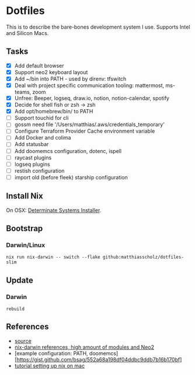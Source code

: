 # Dotfiles

This is to describe the bare-bones development system I use. Supports Intel and Silicon Macs.

## Tasks

- [x] Add default browser
- [x] Support neo2 keyboard layout
- [x] Add ~/bin into PATH - used by direnv: tfswitch
- [x] Deal with project specific communication tooling: mattermost, ms-teams, zoom
- [x] Unfree: Beeper, logseq, draw.io, notion, notion-calendar, spotify
- [x] Decide for shell fish or zsh -> zsh
- [x] Add opt/homebrew/bin/ to PATH
- [ ] Support touchid for cli
- [ ] gossm need file '/Users/matthias/.aws/credentials_temporary'
- [ ] Configure Terraform Provider Cache environment variable
- [ ] Add Docker and colima
- [ ] Add statusbar
- [ ] Add doomemcs configuration, dotenc, ispell
- [ ] raycast plugins
- [ ] logseq plugins
- [ ] restish configuration
- [ ] import old (before fleek) starship configuration

## Install Nix

On OSX: [Determinate Systems Installer](https://github.com/DeterminateSystems/nix-installer).

## Bootstrap

### Darwin/Linux

`nix run nix-darwin -- switch --flake github:matthiasscholz/dotfiles-slim`

## Update

### Darwin

`rebuild`

## References

- [source](https://github.com/evantravers/dotfiles)
- [nix-darwin references, high amount of modules and Neo2](https://github.com/Cu3PO42/gleaming-glacier/tree/master)
- [example configuration: PATH, doomemcs][https://gist.github.com/bsag/552a68a198df04ddbc9ddb7b16b170bf]
- [tutorial setting up nix on mac](https://blog.dbalan.in/blog/2024/03/25/boostrap-a-macos-machine-with-nix/index.html)
